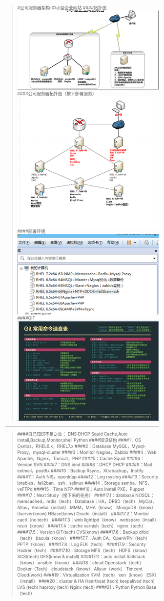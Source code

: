 >#公司服务器架构-中小型企业网站
>####拓扑图
![20160603180430.jpg](.\images\20160603180430.jpg)
>####公司服务器拓扑图（按下部署服务）
![tut.png](.\images\tut.png)
>####部署环境
![20160605003411.png](.\images\20160605003411.png)
>####GIT
![201602261456479588967798.jpg](.\images\201602261456479588967798.jpg)
*************************************************************************************
>####自己知识不足之处：
	DNS DHCP Squid Cache,Auto Install,Backup,Monitor,shell Python
>####知识结构
>####1：OS
	Centos，RHEL6.x，RHEL7.x
>####2：Database
	MySQL，Mysql-Proxy，mysql-cluster
>####3：Monitor
	Nagios，Zabbix
>####4：Web
	Apache，Nginx，Tomcat，PHP
>####5：Cache
	Squid
>####6：Version
	SVN
>####7：DNS
	bind
>####8：DHCP
	DHCP
>####9：Mail
	extmail，postfix
>####10：Backup
	Rsync，Xtrabackup，Inotify
>####11：Auth
	NIS，openldap
>####12：Log
	rsyslog
>####13：Security
	Iptables，fail2ban，ssh，selinux
>####14：Storage
	samba，NFS，vsFTPd
>####15：Time
	NTP
>####16：Auto Install
	PXE，Puppet
>####17：Next Study（接下来的任务）
>####17.1：database
	NOSQL：memcached，redis（tech）
	Database：HA，DRBD（tech）
	MyCat，Altas，Amoeba（install）
	MMM，MHA（know）
	MongoDB（know）
	ttserver(know)
	HBase(know)
	Oracle（install）
>####17.2：Monitor
	cacti（no tech）
>####17.3：web
	lighttpd（know）
	webspare（insall）
	resin（know）
>####17.4：cache
	varnish（tech）
	nginx（tech）
>####17.5：Version
	GIT(tech)
	CVS(know)
>####17.6：Backup
	drbd（tech）
	bacula（know）
>####17.7：Auth
	CA，OpenVPN（tech）
	PPTP（know）
>####17.8：Log
	ELK（tech）
>####17.9：Secority
	Hacker（tech）
>####17.10：Storage
	MFS（tech）
	HDFS（know）
	SCSI(tech)
	GFS(know & install)
>####17.11：auto install
	Saltstack（know）
	ansible（know）
>####18：cloud
	Openstack（tech）
	Docker（Tech）
	cloudstack（know）
	Aliyun（work）
	Tencent Cloud(work)
>####19：Virtualization
	KVM（tech）
	xen（know）
	ESXI（install）
>####20：cluster & HA
	Heartbeat (tech)
	keepalived (tech)
	LVS (tech)
	haproxy (tech)
	Nginx (tech)
>####21：Python
	Python Base（tech）
